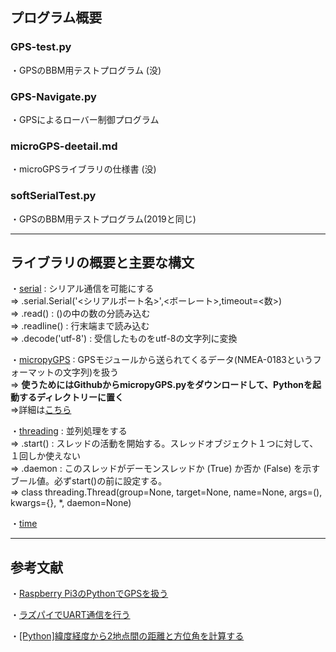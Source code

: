 ## プログラム概要
### GPS-test.py 
・GPSのBBM用テストプログラム (没)

### GPS-Navigate.py
・GPSによるローバー制御プログラム

### microGPS-deetail.md
・microGPSライブラリの仕様書 (没)

### softSerialTest.py
・GPSのBBM用テストプログラム(2019と同じ)

***
## ライブラリの概要と主要な構文
・[serial](https://qiita.com/kosystem/items/0023cfee941fdf099087) : シリアル通信を可能にする<br>
⇒ .serial.Serial('<シリアルポート名>',<ボーレート>,timeout=<数>)<br>
⇒ .read() : ()の中の数の分読み込む<br>
⇒ .readline() : 行末端まで読み込む<br>
⇒ .decode('utf-8') : 受信したものをutf-8の文字列に変換<br>

・[micropyGPS](https://github.com/inmcm/micropyGPS) : GPSモジュールから送られてくるデータ(NMEA-0183というフォーマットの文字列)を扱う<br>
⇒ **使うためにはGithubからmicropyGPS.pyをダウンロードして、Pythonを起動するディレクトリーに置く**<br>
⇒詳細は[こちら](https://github.com/CanSat-2020-kimura-lab/SensorModuleTest/blob/master/GPS/microGPS-detail.md)

・[threading](https://docs.python.org/ja/3/library/threading.html) : 並列処理をする<br>
⇒ .start() : スレッドの活動を開始する。スレッドオブジェクト１つに対して、１回しか使えない<br>
⇒ .daemon : このスレッドがデーモンスレッドか (True) か否か (False) を示すブール値。必ずstart()の前に設定する。<br>
⇒ class threading.Thread(group=None, target=None, name=None, args=(), kwargs={}, *, daemon=None)

・[time](https://docs.python.org/ja/3/library/time.html?highlight=time#module-time)<br>

***
## 参考文献

・[Raspberry Pi3のPythonでGPSを扱う](https://qiita.com/AmbientData/items/fff54c8ac8ec95aeeee6)

・[ラズパイでUART通信を行う](https://masaeng.hatenablog.com/entry/2019/08/25/234002)<br>

・[[Python]緯度経度から2地点間の距離と方位角を計算する](https://qiita.com/r-fuji/items/99ca549b963cedc106ab)
